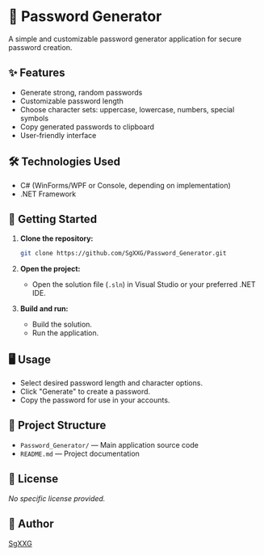 # 🔐 Password Generator

A simple and customizable password generator application for secure password creation.

## ✨ Features

- Generate strong, random passwords
- Customizable password length
- Choose character sets: uppercase, lowercase, numbers, special symbols
- Copy generated passwords to clipboard
- User-friendly interface

## 🛠️ Technologies Used

- C# (WinForms/WPF or Console, depending on implementation)
- .NET Framework

## 🚀 Getting Started

1. **Clone the repository:**
   ```bash
   git clone https://github.com/SgXXG/Password_Generator.git
   ```

2. **Open the project:**
   - Open the solution file (`.sln`) in Visual Studio or your preferred .NET IDE.

3. **Build and run:**
   - Build the solution.
   - Run the application.

## 🖥️ Usage

- Select desired password length and character options.
- Click "Generate" to create a password.
- Copy the password for use in your accounts.

## 📁 Project Structure

- `Password_Generator/` — Main application source code
- `README.md` — Project documentation

## 📄 License

_No specific license provided._

## 👤 Author

[SgXXG](https://github.com/SgXXG)
